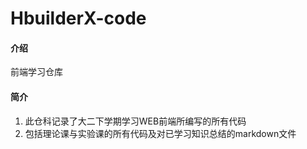# HbuilderX-code

#### 介绍
前端学习仓库

#### 简介
1. 此仓科记录了大二下学期学习WEB前端所编写的所有代码
2. 包括理论课与实验课的所有代码及对已学习知识总结的markdown文件
